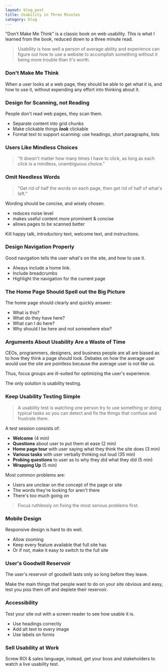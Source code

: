 ```yaml
---
layout: blog_post
title: Usability in Three Minutes
category: blog
---
```


"Don't Make Me Think" is a classic book on web usability. This is what I learned from the book, reduced down to a three minute read. 

>Usability is how well a person of average ability and experience can figure out how to use a website to accomplish something without it being more trouble than it's worth.

### Don't Make Me Think

When a user looks at a web page, they should be able to get what it is, and how to use it, without expending any effort into thinking about it. 

### Design for Scanning, not Reading 

People don't read web pages, they scan them. 

- Separate content into grid chunks
- Make clickable things ***look*** clickable
- Format text to support scanning: use headings, short paragraphs, lists

### Users Like Mindless Choices

>"It doesn't matter how many times I have to click, as long as each click is a mindless, unambiguous choice."

### Omit Needless Words

>"Get rid of half the words on each page, then get rid of half of what's left."

Wording should be concise, and wisely chosen. 

- reduces noise level 
- makes useful content more prominent & concise
- allows pages to be scanned better

Kill happy talk, introductory text, welcome text, and instructions.

### Design Navigation Properly

Good navigation tells the user what's on the site, and how to use it. 

- Always include a home link.
- Include breadcrumbs
- Highlight the navigation for the current page

### The Home Page Should Spell out the Big Picture

The home page should clearly and quickly answer:

- What is this?
- What do they have here?
- What can I do here?
- Why should I be here and not somewhere else?

### Arguments About Usability Are a Waste of Time

CEOs, programmers, designers, and business people are all are biased as to how they think a page should look. Debates on how the average user would use the site are pointless because the average user is not like us.

Thus, focus groups are ill-suited for optimizing the user's experience.

The only solution is usability testing.

### Keep Usability Testing Simple

>A usability test is watching one person try to use something or doing typical tasks so you can detect and fix the things that confuse and frustrate them.

A test session consists of:

- **Welcome** (4 min)
- **Questions** about user to put them at ease (2 min)
- **Home page tour** with user saying what they think the site does (3 min)
- **Various tasks** with user verbally thinking out loud (35 min)
- **Probing questions** to user as to why they did what they did (5 min)
- **Wrapping Up** (5 min)

Most common problems are:

- Users are unclear on the concept of the page or site
- The words they're looking for aren't there
- There's too much going on

>Focus ruthlessly on fixing the most serious problems first.

### Mobile Design

Responsive design is hard to do well. 

- Allow zooming
- Keep every feature available that full site has
- Or if not, make it easy to switch to the full site 

### User's Goodwill Reservoir

The user's reservoir of goodwill lasts only so long before they leave. 

Make the main things that people want to do on your site obvious and easy, lest you piss them off and deplete their reservoir.

### Accessibility

Test your site out with a screen reader to see how usable it is.

- Use headings correctly
- Add alt text to every image 
- Use labels on forms

### Sell Usability at Work

Screw ROI & sales language, instead, get your boss and stakeholders to watch a live usability test.
